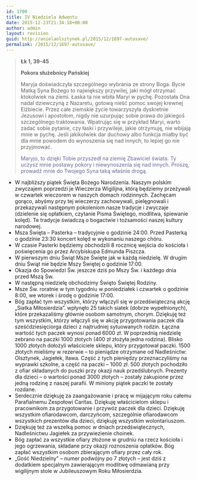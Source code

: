 ```yaml
---
id: 1700
title: IV Niedziela Adwentu
date: 2015-12-23T21:34:18+00:00
author: admin
layout: revision
guid: http://anielaolsztynek.pl/2015/12/1697-autosave/
permalink: /2015/12/1697-autosave/
---
```

> **Łk 1, 39-45**
> 
> **Pokora służebnicy Pańskiej**
> 
> Maryja doświadczyła szczególnego wybrania ze strony Boga. Bycie Matką Syna Bożego to największy przywilej, jaki mógł otrzymać ktokolwiek na ziemi. Łaska ta nie wbiła Maryi w pychę. Pozostała Ona nadal dziewczyną z Nazaretu, gotową nieść pomoc swojej krewnej Elżbiecie. Przez całe ziemskie życie towarzyszyła dyskretnie Jezusowi i apostołom, nigdy nie uzurpując sobie prawa do jakiegoś szczególnego traktowania. Wpatrując się w przykład Maryi, warto zadać sobie pytanie, czy łaski i przywileje, jakie otrzymuję, nie wbijają mnie w pychę. Jeśli jakikolwiek dar duchowy albo funkcja miałby być dla mnie powodem do wynoszenia się nad innych, to lepiej go nie przyjmować.
> 
> <span style="color: #666699;">Maryjo, to dzięki Tobie przyszedł na ziemię Zbawiciel świata. Ty uczysz mnie postawy pokory i niewynoszenia się nad innych. Proszę, prowadź mnie do Twojego Syna taką właśnie drogą.</span>

  * W najbliższy piątek Święta Bożego Narodzenia. Naszym polskim zwyczajem poprzedzi je Wieczerza Wigilijna, którą będziemy przeżywali w czwartek wieczorem w naszych domach rodzinnych. Zachęcam gorąco, abyśmy przy tej wieczerzy zachowywali, pielęgnowali i przekazywali następnym pokoleniom nasze tradycje i zwyczaje (dzielenie się opłatkiem, czytanie Pisma Świętego, modlitwa, śpiewanie kolęd). Te tradycje świadczą o bogactwie i tożsamości naszej kultury narodowej.
  * Msza Święta &#8211; Pasterka &#8211; tradycyjnie o godzinie 24:00. Przed Pasterką o godzinie 23:30 koncert kolęd w wykonaniu naszego chóru.
  * W czasie Pasterki będziemy obchodzili 8 rocznicę wejścia do kościoła i poświęcenia go przez Arcybiskupa Edmunda Piszcza.
  * W pierwszym dniu Świąt Msze Święte jak w każdą niedzielę. W drugim dniu Świąt nie będzie Mszy Świętej o godzinie 17:00.
  * Okazja do Spowiedzi Św. jeszcze dziś po Mszy Św. i każdego dnia przed Mszą Św.
  * W następną niedzielę obchodzimy Święto Świętej Rodziny.
  * Msze Św. roratnie w tym tygodniu w poniedziałek i czwartek o godzinie 8:00, we wtorek i środę o godzinie 17:00.
  * Bóg zapłać tym wszystkim, którzy włączyli się w przedświąteczną akcję &#8222;Siatka Miłosierdzia&#8221;. wpłynęło 25 takich siatek (dobrze wypełnionych), które przekazaliśmy głównie osobom samotnym, chorym. Dziękuję też tym wszystkim, którzy włączyli się w akcję przygotowania paczek dla sześćdziesięciorga dzieci z najtrudniej sytuowanych rodzin. Łączna wartość tych paczek wynosi ponad 6000 zł. W poprzednią niedzielę zebrano na paczki 1000 złotych (400 zł złożyła jedna rodzina). Blisko 1000 złotych dołożyli właściciele sklepu, który przygotował paczki. 1500 złotych mieliśmy w rezerwie &#8211; to pieniądze otrzymane od Nadleśnictw: Olsztynek, Jagiełek, Iława. Część z tych pieniędzy przeznaczyliśmy na wyprawki szkolne, a część na paczki &#8211; 1000 zł. 500 złotych pochodziło z ofiar składanych do puszki przy okazji nauk przedślubnych. Prezenty dla dzieci &#8211; o wartości ponad 3000 złotych &#8211; zostały zakupione przez jedną rodzinę z naszej parafii. W miniony piątek paczki te zostały rozdane.
  * Serdecznie dziękuję za zaangażowanie i pracę w mijającym roku całemu Parafialnemu Zespołowi Caritas. Dziękuję właścicielom sklepu i pracownikom za przygotowanie i przywóz paczek dla dzieci. Dziękuję wszystkim ofiarodawcom, darczyńcom, szczególnie ofiarodawcom wszystkich prezentów dla dzieci, dziękuję wszystkim wolontariuszom.
  * Dziękuję też za wszelką pomoc w dniach przedświątecznych, Nadleśnictwu Jagiełek za przywiezienie choinek.
  * Bóg zapłać za wszystkie ofiary złożone w grudniu na rzecz kościoła i jego ogrzewania, składane przy okazji roznoszenia opłatków. Bóg zapłać wszystkim osobom zbierającym ofiary przez cały rok.
  * &#8222;Gość Niedzielny&#8221; &#8211; numer podwójny po 7 złotych &#8211; jest dziś z dodatkiem specjalnym zawierającym modlitwę odmawianą przy wigilijnym stole w Jubileuszowym Roku Miłosierdzia.
